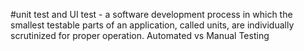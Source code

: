 #unit test and UI test
    - a software development process in which the smallest testable parts of an application,
      called units, are individually scrutinized for proper operation.
    Automated vs Manual Testing
          
